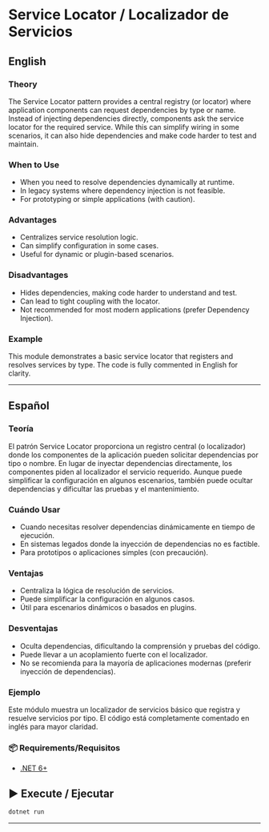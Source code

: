 ﻿# Service Locator / Localizador de Servicios

## English

### Theory
The Service Locator pattern provides a central registry (or locator) where application components can request dependencies by type or name. Instead of injecting dependencies directly, components ask the service locator for the required service. While this can simplify wiring in some scenarios, it can also hide dependencies and make code harder to test and maintain.

### When to Use
- When you need to resolve dependencies dynamically at runtime.
- In legacy systems where dependency injection is not feasible.
- For prototyping or simple applications (with caution).

### Advantages
- Centralizes service resolution logic.
- Can simplify configuration in some cases.
- Useful for dynamic or plugin-based scenarios.

### Disadvantages
- Hides dependencies, making code harder to understand and test.
- Can lead to tight coupling with the locator.
- Not recommended for most modern applications (prefer Dependency Injection).

### Example
This module demonstrates a basic service locator that registers and resolves services by type. The code is fully commented in English for clarity.

---

## Español

### Teoría
El patrón Service Locator proporciona un registro central (o localizador) donde los componentes de la aplicación pueden solicitar dependencias por tipo o nombre. En lugar de inyectar dependencias directamente, los componentes piden al localizador el servicio requerido. Aunque puede simplificar la configuración en algunos escenarios, también puede ocultar dependencias y dificultar las pruebas y el mantenimiento.

### Cuándo Usar
- Cuando necesitas resolver dependencias dinámicamente en tiempo de ejecución.
- En sistemas legados donde la inyección de dependencias no es factible.
- Para prototipos o aplicaciones simples (con precaución).

### Ventajas
- Centraliza la lógica de resolución de servicios.
- Puede simplificar la configuración en algunos casos.
- Útil para escenarios dinámicos o basados en plugins.

### Desventajas
- Oculta dependencias, dificultando la comprensión y pruebas del código.
- Puede llevar a un acoplamiento fuerte con el localizador.
- No se recomienda para la mayoría de aplicaciones modernas (preferir inyección de dependencias).

### Ejemplo
Este módulo muestra un localizador de servicios básico que registra y resuelve servicios por tipo. El código está completamente comentado en inglés para mayor claridad.

### 📦 Requirements/Requisitos
- [.NET 6+](https://dotnet.microsoft.com/)

## ▶️ Execute / Ejecutar
```bash
dotnet run
```

---
